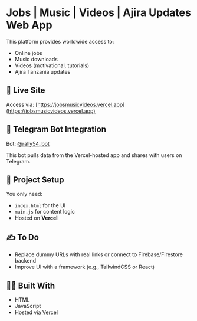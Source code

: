 # Jobs | Music | Videos | Ajira Updates Web App

This platform provides worldwide access to:
- Online jobs
- Music downloads
- Videos (motivational, tutorials)
- Ajira Tanzania updates

## 🔗 Live Site
Access via: [https://jobsmusicvideos.vercel.app](https://jobsmusicvideos.vercel.app)

## 🤖 Telegram Bot Integration
Bot: [@rally54_bot](https://t.me/rally54_bot)

This bot pulls data from the Vercel-hosted app and shares with users on Telegram.

## 🔧 Project Setup

You only need:

- `index.html` for the UI
- `main.js` for content logic
- Hosted on **Vercel**

## ✍️ To Do
- Replace dummy URLs with real links or connect to Firebase/Firestore backend
- Improve UI with a framework (e.g., TailwindCSS or React)

## 👨‍💻 Built With
- HTML
- JavaScript
- Hosted via [Vercel](https://vercel.com)